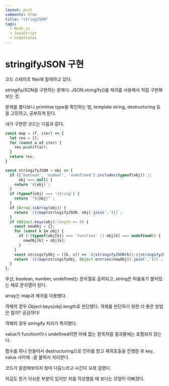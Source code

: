 ```yaml
---
layout: post
comments: true
title: "stringJSOM"
tags:
  - Node.js
  - JavaScript
  - CodeStates
---
```


# stringifyJSON 구현

코드 스테이츠 flex에 참여하고 있다.

stringifyJSON을 구현하는 문제다. JSON.stringify()를 재귀를 사용해서 직접 구현해보는 것.

문제를 풀다보니 primitive type을 확인하는 법, template string, destructuring 등을 고민하고, 공부하게 된다.

내가 구현한 코드는 다음과 같다.

```js
const map = (f, iter) => {
  let res = [];
  for (const a of iter) {
    res.push(f(a));
  }
  return res;
}

const stringifyJSON = obj => {
  if (['boolean', 'number', 'undefined'].includes(typeof(obj)) ||
      obj === null) {
    return `${obj}`;
  }
  if (typeof(obj) === 'string') {
    return `"${obj}"`;
  }
  if (Array.isArray(obj)) {
    return `[${map(stringifyJSON, obj).join(',')}]`;
  }
  if (Object.keys(obj).length >= 0) {
    const newObj = {};
    for (const k in obj) {
      if (!(typeof(obj[k]) === 'function' || obj[k] === undefined)) {
        newObj[k] = obj[k];
      }
    }
    const stringifyObj = ([k, v]) => `${stringifyJSON(k)}:${stringifyJSON(v)}`;
    return `{${map(stringifyObj, Object.entries(newObj)).join(',')}}`;
  }
};
```

우선, boolean, number, undefined는 문자열로 출력되고, string은 따옴표가 붙어있는 채로 문자열이 된다.

array는 map과 재귀를 이용했다.

객체의 경우 Object.keys(obj).length로 판단했다. 객체를 판단하기 위한 더 좋은 방법은 뭘까? 궁금하다!

객체의 경우 stringify 처리가 특이했다.

value가 function이나 undefined이면 아예 없는 항목처럼 결과물에는 포함되지 않는다.

함수를 하나 만들어서 destructuring으로 인자를 받고 재귀호출을 진행한 후 key, value 사이에 `:`을 붙여서 처리한다.

코드가 깔끔해보이지 않아 다듬느라고 시간이 오래 걸렸다.

지금도 뭔가 아쉬운 부분이 있지만 처음 작성했을 때 보다는 모양이 이뻐졌다.
